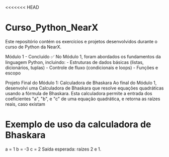 <<<<<<< HEAD
# Curso_Python_NearX

Este repositório contém os exercícios e projetos desenvolvidos durante o curso de Python da NearX.

Módulo 1 - Concluído ✅
    No Módulo 1, foram abordados os fundamentos da linguagem Python, incluindo:
         - Estruturas de dados básicas (listas, dicionários, tuplas)
         - Controle de fluxo (condicionais e loops)
         - Funções e escopo
 
 
 Projeto Final do Módulo 1: Calculadora de Bhaskara
    Ao final do Módulo 1, desenvolvi uma Calculadora de Bhaskara que resolve equações quadráticas usando a fórmula de Bhaskara. 
    Esta calculadora permite a entrada dos coeficientes "a", "b", e "c" de uma equação quadrática, e retorna as raízes reais, caso existam
# Exemplo de uso da calculadora de Bhaskara
a = 1
b = -3
c = 2
Saída esperada: raízes 2 e 1.
